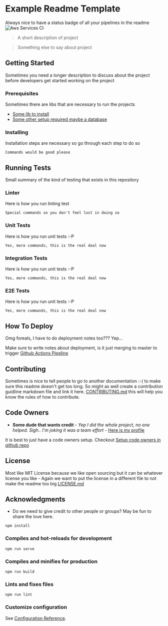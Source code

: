 
# Example Readme Template

Always nice to have a status badge of all your pipelines in the readme
![Aws Services CI](https://github.com/meroware/example-aws-services-github-worflows/workflows/Aws%20Services%20CI/badge.svg)

> A short description of project

> Something else to say about project

## Getting Started

Sometimes you need a longer description to discuss about the project before developers get started working on the project

### Prerequisites

Sometimes there are libs that are necessary to run the projects

- [Some lib to install](https://www.npmjs.com/)
- [Some other setup required maybe a database](https://en.wikipedia.org/wiki/Database/)

### Installing

Installation steps are necessary so go through each step to do so 

```
Commands would be good please
```

## Running Tests

Small summary of the kind of testing that exists in this repository 

### Linter

Here is how you run linting test

```
Special commands so you don't feel lost in doing so 
```

### Unit Tests

Here is how you run unit tests :-P 

```
Yes, more commands, this is the real deal now
```

### Integration Tests

Here is how you run unit tests :-P 

```
Yes, more commands, this is the real deal now
```

### E2E Tests

Here is how you run unit tests :-P 

```
Yes, more commands, this is the real deal now
```

## How To Deploy

Omg foreals, I have to do deployment notes too??? Yep...

Make sure to write notes about deployment, is it just merging to master to trigger [Github Actions Pipeline](https://www.youtube.com/watch?v=eGEumlRlqHc)

## Contributing

Sometimes is nice to tell people to go to another documentation :-( to make sure this readme doesn't get too long. So might as well create a contribution guidline markdown file and link it here. [CONTRIBUTING.md](https://github.com/meroware) this will help you know the rules of how to contribute.

## Code Owners

* **Some dude that wants credit** - *Yep I did the whole project, no one helped. Sigh.. I'm joking it was a team effort* - [Here is my profile](https://github.com/meroware)

It is best to just have a code owners setup. Checkout [Setup code owners in github repo](https://docs.github.com/en/github/creating-cloning-and-archiving-repositories/about-code-owners)

## License

Most like MIT License because we like open sourcing but it can be whatever license you like - Again we want to put the license in a different file to not make the readme too big [LICENSE.md](LICENSE.md)

## Acknowledgments

* Do we need to give credit to other people or groups? May be fun to share the love here. 

```
npm install
```

### Compiles and hot-reloads for development
```
npm run serve
```

### Compiles and minifies for production
```
npm run build
```

### Lints and fixes files
```
npm run lint
```

### Customize configuration
See [Configuration Reference](https://cli.vuejs.org/config/).
